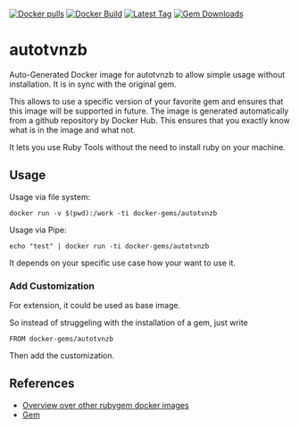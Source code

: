 [![Docker pulls](https://img.shields.io/docker/pulls/rubygem/autotvnzb.svg)](https://hub.docker.com/r/rubygem/autotvnzb/)
[![Docker Build](https://img.shields.io/docker/automated/rubygem/autotvnzb.svg)](https://hub.docker.com/r/rubygem/autotvnzb/)
[![Latest Tag](https://img.shields.io/github/tag/docker-rubygem/autotvnzb.svg)](https://hub.docker.com/r/rubygem/autotvnzb/)
[![Gem Downloads](https://img.shields.io/gem/dt/autotvnzb.svg)](https://rubygems.org/gems/autotvnzb/)
# autotvnzb

Auto-Generated Docker image for autotvnzb to allow simple usage without installation.
It is in sync with the original gem.

This allows to use a specific version of your favorite gem and ensures that this image will be supported in future.
The image is generated automatically from a github repository by Docker Hub.
This ensures that you exactly know what is in the image and what not.

It lets you use Ruby Tools without the need to install ruby on your machine.

## Usage

Usage via file system:

`docker run -v $(pwd):/work -ti docker-gems/autotvnzb`

Usage via Pipe:

`echo "test" | docker run -ti docker-gems/autotvnzb`

It depends on your specific use case how your want to use it.

### Add Customization

For extension, it could be used as base image.

So instead of struggeling with the installation of a gem, just write

`FROM docker-gems/autotvnzb`

Then add the customization.

## References

 - [Overview over other rubygem docker images](https://github.com/thinkbot/docker-rubygem)
 - [Gem](https://rubygems.org/gems/autotvnzb/)
